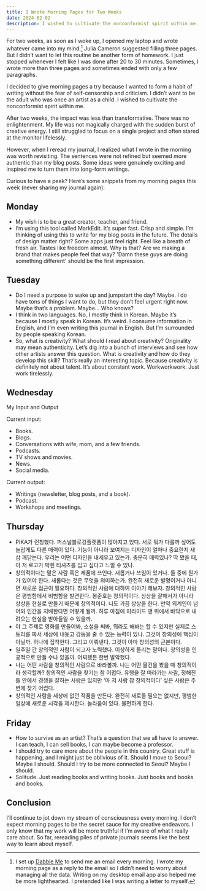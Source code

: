 ```yaml
---
title: I Wrote Morning Pages for Two Weeks
date: 2024-02-02
description: I wished to cultivate the nonconformist spirit within me.
---
```


For two weeks, as soon as I woke up, I opened my laptop and wrote whatever came into my mind.[^1] Julia Cameron suggested filling three pages. But I didn’t want to let this routine be another form of homework. I just stopped whenever I felt like I was done after 20 to 30 minutes. Sometimes, I wrote more than three pages and sometimes ended with only a few paragraphs.

[^1]: I set up [Dabble Me](https://dabble.me) to send me an email every morning. I wrote my morning page as a reply to the email so I didn’t need to worry about managing all the data. Writing on my desktop email app also helped me be more lighthearted. I pretended like I was writing a letter to myself.

I decided to give morning pages a try because I wanted to form a habit of writing without the fear of self-censorship and criticism. I didn’t want to be the adult who was once an artist as a child. I wished to cultivate the nonconformist spirit within me.

After two weeks, the impact was less than transformative. There was no enlightenment. My life was not magically charged with the sudden burst of creative energy. I still struggled to focus on a single project and often stared at the monitor lifelessly.

However, when I reread my journal, I realized what I wrote in the morning was worth revisiting. The sentences were not refined but seemed more authentic than my blog posts. Some ideas were genuinely exciting and inspired me to turn them into long-form writings. 

Curious to have a peek? Here’s some snippets from my morning pages this week (never sharing my journal again):

## Monday
- My wish is to be a great creator, teacher, and friend.
- I’m using this tool called MarkEdit. It’s super fast. Crisp and simple. I’m thinking of using this to write for my blog posts in the future. The details of design matter right? Some apps just feel right. Feel like a breath of fresh air. Tastes like freedom almost. Why is that? Are we making a brand that makes people feel that way? 'Damn these guys are doing something different' should be the first impression.

## Tuesday
- Do I need a purpose to wake up and jumpstart the day? Maybe. I do have tons of things I want to do, but they don’t feel urgent right now. Maybe that’s a problem. Maybe… Who knows?
- I think in two languages. No, I mostly think in Korean. Maybe it’s because I mostly speak in Korean. It’s weird. I consume information in English, and I’m even writing this journal in English. But I’m surrounded by people speaking Korean.
- So, what is creativity? What should I read about creativity? Originality may mean authenticity. Let’s dig into a bunch of interviews and see how other artists answer this question. What is creativity and how do they develop this skill? That’s really an interesting topic. Because creativity is definitely not about talent. It’s about constant work. Workworkwork. Just work tirelessly.

## Wednesday
My Input and Output

Current input:

- Books.
- Blogs.
- Conversations with wife, mom, and a few friends.
- Podcasts.
- TV shows and movies.
- News.
- Social media.

Current output:

- Writings (newsletter, blog posts, and a book).
- Podcast.
- Workshops and meetings.

## Thursday
- PIKA가 런칭했다. 퍼스널블로깅플랫폼이 많아지고 있다. 서로 뭐가 다를까 싶어도 놀랍게도 다른 매력이 있다. 기능이 아니라 보여지는 디자인이 얼마나 중요한지 새삼 깨닫는다. 우리는 어떤 디자인을 내세우고 있는가. 충분히 매력있나? 딱 봤을 때, 아 저 로고가 박힌 티셔츠를 입고 싶다고 느낄 수 있나.
- 창의적이다는 말은 사람 혹은 제품에 쓰인다. 새롭거나 쓰임이 있거나. 둘 중에 뭔가가 있어야 한다. 새롭다는 것은 무엇을 의미하는가. 완전히 새로운 발명이거나 아니면 새로운 접근이 필요하다. 창의적인 사람에 대하여 이야기 해보자. 창의적인 사람은 평범함에서 비범함을 발견한다. 봉준호는 창의적이다. 상상을 잘해서가 아니라 상상을 현실로 만들기 때문에 창의적이다. 나도 가끔 상상을 한다. 만약 외계인이 넘어와 인간을 지배한다면 어떻게 될까. 하루 아침에 피라미드 맨 위에서 바닥으로 내려오는 현실을 받아들일 수 있을까.
- 야 그 주제로 영화를 만들어봐, 소설을 써봐, 뭐라도 해봐는 할 수 있지만 실제로 스토리를 짜서 세상에 내놓고 감동을 줄 수 있는 능력이 있나. 그것이 창의성에 핵심이 아닐까. 하나에 집착한다. 그리고 이뤄낸다. 그것이 아마 창의성의 근본이다.
- 일주일 간 창의적인 사람이 되고자 노력했다. 이상하게 들리는 말이다. 창의성을 인공적으로 만들 수나 있을까. 어찌됐든 한번 발악했다.
- 나는 어떤 사람을 창의적인 사람으로 바라볼까. 나는 어떤 물건을 봤을 때 창의적이라 생각할까? 창의적인 사람을 찾기는 참 어렵다. 유행을 잘 따라가는 사람, 정해진 틀 안에서 경쟁을 잘하는 사람은 있지만 ‘아 저 사람 참 창의적이다’ 싶은 사람은 주변에 찾기 어렵다.
- 창의적인 사람을 세상에 없던 작품을 만든다. 완전히 새로울 필요는 없지만, 평범한 일상에 새로운 시각을 제시한다. 놀라움이 있다. 불편하게 한다.

## Friday
- How to survive as an artist? That’s a question that we all have to answer. I can teach, I can sell books, I can maybe become a professor.
- I should try to care more about the people in this country. Great stuff is happening, and I might just be oblivious of it. Should I move to Seoul? Maybe I should. Should I try to be more connected to Seoul? Maybe I should.
- Solitude. Just reading books and writing books. Just books and books and books.

## Conclusion
I’ll continue to jot down my stream of consciousness every morning. I don’t expect morning pages to be the secret sauce for my creative endeavors. I only know that my work will be more truthful if I’m aware of what I really care about. So far, rereading piles of private journals seems like the best way to learn about myself.